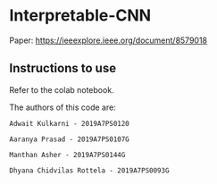 # Interpretable-CNN

Paper: <https://ieeexplore.ieee.org/document/8579018>

## Instructions to use

Refer to the colab notebook.

The authors of this code are:

    Adwait Kulkarni - 2019A7PS0120

    Aaranya Prasad - 2019A7PS0107G

    Manthan Asher - 2019A7PS0144G

    Dhyana Chidvilas Rottela - 2019A7PS0093G
